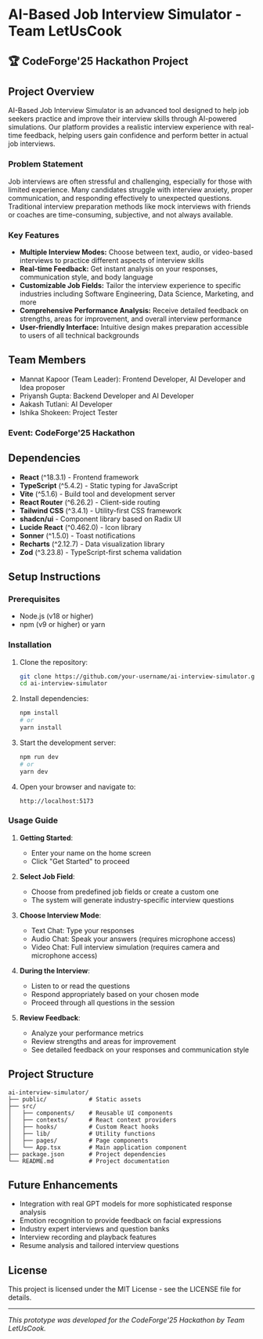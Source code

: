 
# AI-Based Job Interview Simulator - Team LetUsCook

## 🏆 CodeForge'25 Hackathon Project

## Project Overview

AI-Based Job Interview Simulator is an advanced tool designed to help job seekers practice and improve their interview skills through AI-powered simulations. Our platform provides a realistic interview experience with real-time feedback, helping users gain confidence and perform better in actual job interviews.

### Problem Statement

Job interviews are often stressful and challenging, especially for those with limited experience. Many candidates struggle with interview anxiety, proper communication, and responding effectively to unexpected questions. Traditional interview preparation methods like mock interviews with friends or coaches are time-consuming, subjective, and not always available.

### Key Features

- **Multiple Interview Modes:** Choose between text, audio, or video-based interviews to practice different aspects of interview skills
- **Real-time Feedback:** Get instant analysis on your responses, communication style, and body language
- **Customizable Job Fields:** Tailor the interview experience to specific industries including Software Engineering, Data Science, Marketing, and more
- **Comprehensive Performance Analysis:** Receive detailed feedback on strengths, areas for improvement, and overall interview performance
- **User-friendly Interface:** Intuitive design makes preparation accessible to users of all technical backgrounds

## Team Members

- Mannat Kapoor (Team Leader): Frontend Developer, AI Developer and Idea proposer
- Priyansh Gupta: Backend Developer and AI Developer
- Aakash Tutlani: AI Developer
- Ishika Shokeen: Project Tester

### Event: CodeForge'25 Hackathon  

## Dependencies

- **React** (^18.3.1) - Frontend framework
- **TypeScript** (^5.4.2) - Static typing for JavaScript
- **Vite** (^5.1.6) - Build tool and development server
- **React Router** (^6.26.2) - Client-side routing
- **Tailwind CSS** (^3.4.1) - Utility-first CSS framework
- **shadcn/ui** - Component library based on Radix UI
- **Lucide React** (^0.462.0) - Icon library
- **Sonner** (^1.5.0) - Toast notifications
- **Recharts** (^2.12.7) - Data visualization library
- **Zod** (^3.23.8) - TypeScript-first schema validation

## Setup Instructions

### Prerequisites

- Node.js (v18 or higher)
- npm (v9 or higher) or yarn

### Installation

1. Clone the repository:
   ```bash
   git clone https://github.com/your-username/ai-interview-simulator.git
   cd ai-interview-simulator
   ```

2. Install dependencies:
   ```bash
   npm install
   # or
   yarn install
   ```

3. Start the development server:
   ```bash
   npm run dev
   # or
   yarn dev
   ```

4. Open your browser and navigate to:
   ```
   http://localhost:5173
   ```

### Usage Guide

1. **Getting Started**:
   - Enter your name on the home screen
   - Click "Get Started" to proceed

2. **Select Job Field**:
   - Choose from predefined job fields or create a custom one
   - The system will generate industry-specific interview questions

3. **Choose Interview Mode**:
   - Text Chat: Type your responses
   - Audio Chat: Speak your answers (requires microphone access)
   - Video Chat: Full interview simulation (requires camera and microphone access)

4. **During the Interview**:
   - Listen to or read the questions
   - Respond appropriately based on your chosen mode
   - Proceed through all questions in the session

5. **Review Feedback**:
   - Analyze your performance metrics
   - Review strengths and areas for improvement
   - See detailed feedback on your responses and communication style

## Project Structure

```
ai-interview-simulator/
├── public/            # Static assets
├── src/
│   ├── components/    # Reusable UI components
│   ├── contexts/      # React context providers
│   ├── hooks/         # Custom React hooks
│   ├── lib/           # Utility functions
│   ├── pages/         # Page components
│   └── App.tsx        # Main application component
├── package.json       # Project dependencies
└── README.md          # Project documentation
```

## Future Enhancements

- Integration with real GPT models for more sophisticated response analysis
- Emotion recognition to provide feedback on facial expressions
- Industry expert interviews and question banks
- Interview recording and playback features
- Resume analysis and tailored interview questions

## License

This project is licensed under the MIT License - see the LICENSE file for details.

---

*This prototype was developed for the CodeForge'25 Hackathon by Team LetUsCook.*
